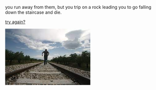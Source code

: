 you run away from them, but you trip on a rock leading you to go falling down the staircase and die.

[try again?](../decision.md)

![Running away](Run.jpg)
